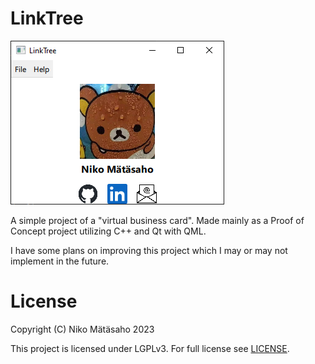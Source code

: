 # LinkTree

![Main window](img/main_window.png)

A simple project of a "virtual business card". Made mainly as a Proof of Concept project utilizing C++ and Qt with QML.

I have some plans on improving this project which I may or may not implement in the future.

# License

Copyright (C) Niko Mätäsaho 2023

This project is licensed under LGPLv3. For full license see [LICENSE](LICENSE).
